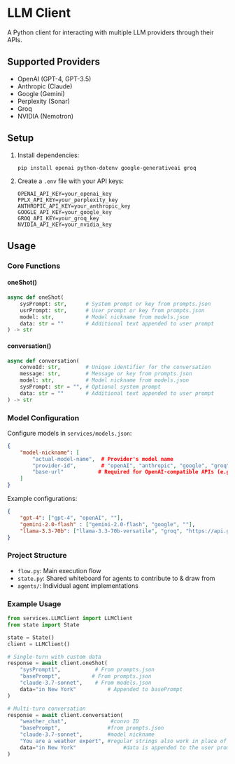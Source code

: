 # LLM Client

A Python client for interacting with multiple LLM providers through their APIs.

## Supported Providers
- OpenAI (GPT-4, GPT-3.5)
- Anthropic (Claude)
- Google (Gemini)
- Perplexity (Sonar)
- Groq
- NVIDIA (Nemotron)

## Setup

1. Install dependencies:
   ```
   pip install openai python-dotenv google-generativeai groq
   ```
2. Create a `.env` file with your API keys:
   ```
   OPENAI_API_KEY=your_openai_key
   PPLX_API_KEY=your_perplexity_key
   ANTHROPIC_API_KEY=your_anthropic_key
   GOOGLE_API_KEY=your_google_key
   GROQ_API_KEY=your_groq_key
   NVIDIA_API_KEY=your_nvidia_key
   ```

## Usage

### Core Functions

#### oneShot()
```python
async def oneShot(
    sysPrompt: str,      # System prompt or key from prompts.json
    usrPrompt: str,      # User prompt or key from prompts.json
    model: str,          # Model nickname from models.json
    data: str = ""       # Additional text appended to user prompt
) -> str
```

#### conversation()
```python
async def conversation(
    convoId: str,        # Unique identifier for the conversation
    message: str,        # Message or key from prompts.json
    model: str,          # Model nickname from models.json
    sysPrompt: str = "", # Optional system prompt
    data: str = ""       # Additional text appended to user prompt
) -> str
```

### Model Configuration

Configure models in `services/models.json`:
```json
{
    "model-nickname": [
        "actual-model-name",  # Provider's model name
        "provider-id",        # "openAI", "anthropic", "google", "groq", etc.
        "base-url"           # Required for OpenAI-compatible APIs (e.g., Groq)
    ]
}
```

Example configurations:
```json
{
    "gpt-4": ["gpt-4", "openAI", ""],
    "gemini-2.0-flash" : ["gemini-2.0-flash", "google", ""],
    "llama-3.3-70b": ["llama-3.3-70b-versatile", "groq", "https://api.groq.com/openai/v1"]
}
```

### Project Structure
- `flow.py`: Main execution flow
- `state.py`: Shared whiteboard for agents to contribute to &  draw from
- `agents/`: Individual agent implementations

### Example Usage

```python
from services.LLMClient import LLMClient
from state import State

state = State()
client = LLMClient()

# Single-turn with custom data
response = await client.oneShot(
    "sysPrompt1",           # From prompts.json
    "basePrompt",          # From prompts.json
    "claude-3.7-sonnet",    # From models.json
    data="in New York"          # Appended to basePrompt
)

# Multi-turn conversation
response = await client.conversation(
    "weather_chat",              #convo ID
    "basePrompt",               #from prompts.json
    "claude-3.7-sonnet",        #model nickname
    "You are a weather expert", #regular strings also work in place of prompt keys from json
    data="in New York"               #data is appended to the user prompt
)
```


